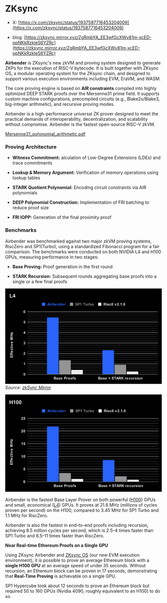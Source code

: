 # ZKsync

* X: [https://x.com/zksync/status/1937587716453204009](https://x.com/zksync/status/1937587716453204009)

* blog: [https://zksync.mirror.xyz/ZgRmbYA_EE3wfGcXWv81m-xcED-ppNKkRzkleS6YZRc](https://zksync.mirror.xyz/ZgRmbYA_EE3wfGcXWv81m-xcED-ppNKkRzkleS6YZRc)


**Airbender** is ZKsync's new zkVM and proving system designed to generate ZKPs for the execution of RISC-V bytecode. It is built together with ZKsync OS, a modular operating system for the ZKsync chain, and designed to support various execution environments including EVM, EraVM, and WASM.

The core proving engine is based on **AIR constraints** compiled into highly optimized DEEP STARK proofs over the Mersenne31 prime field. It supports custom machine configurations, precompiled circuits (e.g., Blake2s/Blake3, big-integer arithmetic), and recursive proving modes.

Airbender is a high-performance universal ZK prover designed to meet the practical demands of interoperability, decentralization, and scalability without compromise. Airbender is the fastest open-source RISC-V zkVM.

[Mersenne31_polynomial_arithmetic.pdf](https://github.com/ingonyama-zk/papers/blob/main/Mersenne31_polynomial_arithmetic.pdf)

### Proving Architecture

- **Witness Commitment:** alculation of Low-Degree Extensions (LDEs) and trace commitments

- **Lookup & Memory Argument:** Verification of memory operations using lookup tables

- **STARK Quotient Polynomial:** Encoding circuit constraints via AIR polynomials

- **DEEP Polynomial Construction:** Implementation of FRI batching to reduce proof size

- **FRI IOPP:** Generation of the final proximity proof


### Benchmarks

Airbender was benchmarked against two major zkVM proving systems, RiscZero and SP1(Turbo), using a standardized Fibonacci program for a fair comparison. The benchmarks were conducted on both NVIDIA L4 and H100 GPUs, measuring performance in two stages:


- **Base Proving:** Proof generation in the first round

- **STARK Recursion:** Subsequent rounds aggregating base proofs into a single or a few final proofs

![Airbender Performance Benchmarks](./img/zksync1.png)
*Source: [zkSync Mirror](https://zksync.mirror.xyz/ZgRmbYA_EE3wfGcXWv81m-xcED-ppNKkRzkleS6YZRc)*

![Airbender vs Competitors](./img/zksync2.png)


Airbender is the fastest Base Layer Prover on both powerful ([H100](https://www.nvidia.com/en-us/data-center/h100/)) GPUs and small, economical ([L4](https://www.nvidia.com/en-us/data-center/l4/)) GPUs. It proves at 21.8 MHz (millions of cycles proven per second) on the H100, compared to 3.45 MHz for SP1 Turbo and 1.1 MHz for RiscZero.

Airbender is also the fastest in end-to-end proofs including recursion, achieving 8.5 million cycles per second, which is 2.5–4 times faster than SP1 Turbo and 8.5–11 times faster than RiscZero.

**Near Real-time Ethereum Proofs on a Single GPU**

Using ZKsync Airbender and [ZKsync OS](https://github.com/matter-labs/zksync-os) (our new EVM execution environment), it is possible to prove an average Ethereum block with a **single H100 GPU** at an average speed of under 35 seconds. Without recursion, an Ethereum block can be proven in 17 seconds, demonstrating that **Real-Time Proving** is achievable on a single GPU.

SP1 Hypercube took about 12 seconds to prove an Ethereum block but required 50 to 160 GPUs (Nvidia 4090, roughly equivalent to an H100) to do so.